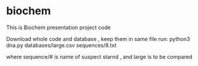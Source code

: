 # biochem
This is Biochem presentation  project code 

Download whole code and database , keep them in same file 
run:
python3 dna.py databases/large.csv sequences/8.txt 


where sequence/# is name of suspect starnd , and large is to be compared 
